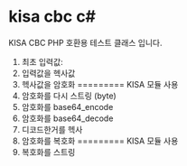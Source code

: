 # kisa cbc c#
KISA CBC PHP 호환용 테스트 클래스 입니다. 

1. 최초 입력값:
2. 입력값을 헥사값 
3. 헥사값을 암호화 ========= KISA 모듈 사용
4. 암호화를 다시 스트링 (byte)
5. 암호화를 base64_encode
6. 암호화를 base64_decode 
7. 디코드한거를 헥사 
8. 암호화를 복호화  ========= KISA 모듈 사용
9. 복호화를 스트링 
